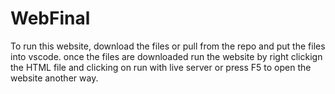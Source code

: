 # WebFinal

To run this website, download the files or pull from the repo and put the files into vscode.
once the files are downloaded run the website by right clickign the HTML file and clicking on run with live server or press F5 to open the website another way.
